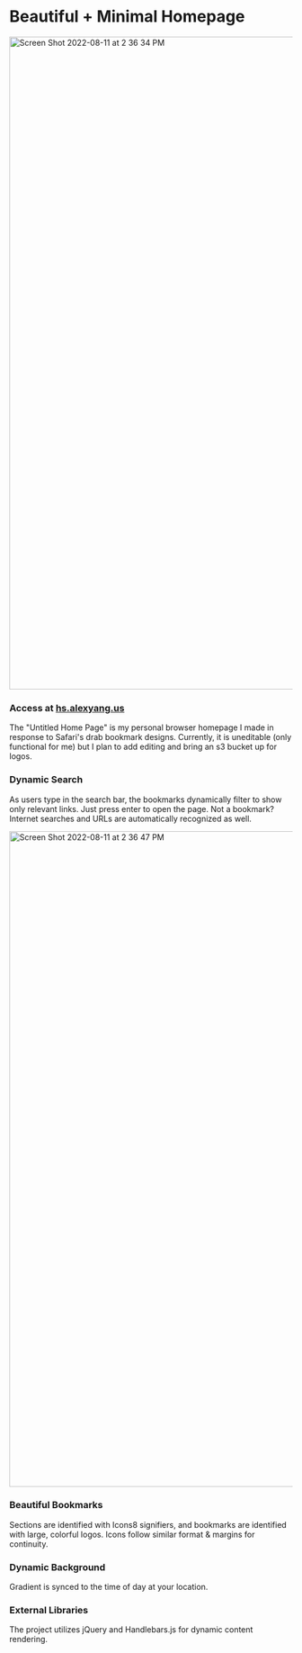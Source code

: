 # Beautiful + Minimal Homepage

<img width="1160" alt="Screen Shot 2022-08-11 at 2 36 34 PM" src="https://github.com/alextyang/untitled-home-page/assets/28496139/a617c5ab-ad33-42e3-838e-2a960a0781f4">

### Access at [hs.alexyang.us](https://hs.alexyang.us/)

The "Untitled Home Page" is my personal browser homepage I made in response to Safari's drab bookmark designs. Currently, it is uneditable (only functional for me) but I plan to add editing and bring an s3 bucket up for logos.


### Dynamic Search
As users type in the search bar, the bookmarks dynamically filter to show only relevant links. Just press enter to open the page. Not a bookmark? Internet searches and URLs are automatically recognized as well.


<img width="1165" alt="Screen Shot 2022-08-11 at 2 36 47 PM" src="https://github.com/alextyang/untitled-home-page/assets/28496139/369700e4-da88-480f-bcb3-86f7ed15627a">

### Beautiful Bookmarks
Sections are identified with Icons8 signifiers, and bookmarks are identified with large, colorful logos. Icons follow similar format & margins for continuity.

### Dynamic Background
Gradient is synced to the time of day at your location. 

### External Libraries
The project utilizes jQuery and Handlebars.js for dynamic content rendering.
